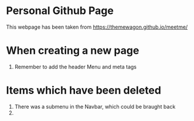 # Personal Github Page

This webpage has been taken from https://themewagon.github.io/meetme/

# When creating a new page
1. Remember to add the header Menu and meta tags

# Items which have been deleted
1. There was a submenu in the Navbar, which could be braught back
2. 